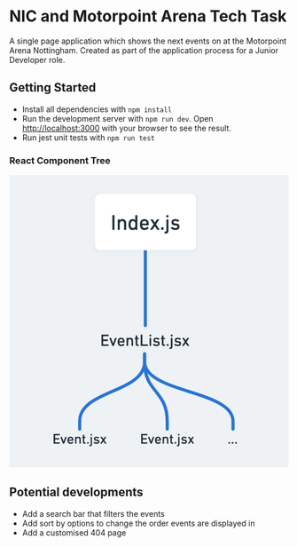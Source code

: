 # NIC and Motorpoint Arena Tech Task
A single page application which shows the next events on at the Motorpoint Arena Nottingham. Created as part of the application process for a Junior Developer role.
## Getting Started

* Install all dependencies with `npm install`
* Run the development server with `npm run dev`. Open [http://localhost:3000](http://localhost:3000) with your browser to see the result.
* Run jest unit tests with `npm run test`

### React Component Tree
![React Component Tree](./public/ComponentTree.png)

## Potential developments
* Add a search bar that filters the events
* Add sort by options to change the order events are displayed in
* Add a customised 404 page
